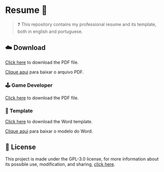 # Resume 📜

> ❓ This repository contains my professional resume and its template, both in english and portuguese.

## ☁️ Download

[Click here](../../raw/main/files/Resume.pdf) to download the PDF file.

[Clique aqui](../../raw/main/files/Currículo.pdf) para baixar o arquivo PDF.

### 🕹️ Game Developer

[Click here](../../raw/main/files/gamedev/Resume.pdf) to download the PDF file.

### 📃 Template

[Click here](../../raw/main/files/templates/Resume.docx) to download the Word template.

[Clique aqui](../../raw/main/files/templates/Currículo.docx) para baixar o modelo do Word.

## 📜 License

This project is made under the GPL-3.0 license, for more information about its possible use, modification, and sharing, [click here](LICENSE).
